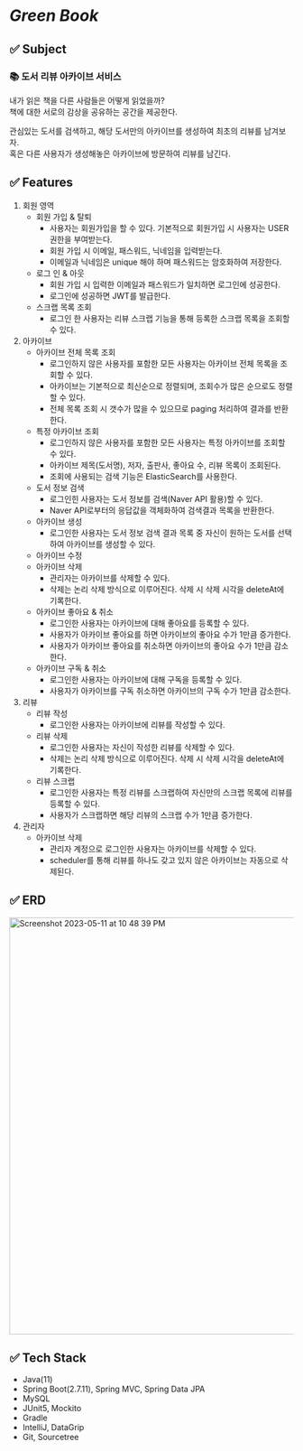 # _Green Book_
## ✅ Subject
### 📚 도서 리뷰 아카이브 서비스
내가 읽은 책을 다른 사람들은 어떻게 읽었을까?   
책에 대한 서로의 감상을 공유하는 공간을 제공한다.

관심있는 도서를 검색하고, 해당 도서만의 아카이브를 생성하여 최초의 리뷰를 남겨보자.   
혹은 다른 사용자가 생성해놓은 아카이브에 방문하여 리뷰를 남긴다.

## ✅ Features
1. 회원 영역
   - 회원 가입 & 탈퇴
     - 사용자는 회원가입을 할 수 있다. 기본적으로 회원가입 시 사용자는 USER 권한을 부여받는다.
     - 회원 가입 시 이메일, 패스워드, 닉네임을 입력받는다.
     - 이메일과 닉네임은 unique 해야 하며 패스워드는 암호화하여 저장한다.
   - 로그 인 & 아웃
     - 회원 가입 시 입력한 이메일과 패스워드가 일치하면 로그인에 성공한다.
     - 로그인에 성공하면 JWT를 발급한다.
   - 스크랩 목록 조회
     - 로그인 한 사용자는 리뷰 스크랩 기능을 통해 등록한 스크랩 목록을 조회할 수 있다.
2. 아카이브
   - 아카이브 전체 목록 조회
     - 로그인하지 않은 사용자를 포함한 모든 사용자는 아카이브 전체 목록을 조회할 수 있다.
     - 아카이브는 기본적으로 최신순으로 정렬되며, 조회수가 많은 순으로도 정렬할 수 있다.
     - 전체 목록 조회 시 갯수가 많을 수 있으므로 paging 처리하여 결과를 반환한다.
   - 특정 아카이브 조회
     - 로그인하지 않은 사용자를 포함한 모든 사용자는 특정 아카이브를 조회할 수 있다.
     - 아카이브 제목(도서명), 저자, 출판사, 좋아요 수, 리뷰 목록이 조회된다.
     - 조회에 사용되는 검색 기능은 ElasticSearch를 사용한다.
   - 도서 정보 검색
     - 로그인힌 사용자는 도서 정보를 검색(Naver API 활용)할 수 있다.
     - Naver API로부터의 응답값을 객체화하여 검색결과 목록을 반환한다.
   - 아카이브 생성
     - 로그인한 사용자는 도서 정보 검색 결과 목록 중 자신이 원하는 도서를 선택하여 아카이브를 생성할 수 있다.
   - 아카이브 수정
   - 아카이브 삭제
     - 관리자는 아카이브를 삭제할 수 있다.
     - 삭제는 논리 삭제 방식으로 이루어진다. 삭제 시 삭제 시각을 deleteAt에 기록한다.
   - 아카이브 좋아요 & 취소
     - 로그인한 사용자는 아카이브에 대해 좋아요를 등록할 수 있다.
     - 사용자가 아카이브 좋아요를 하면 아카이브의 좋아요 수가 1만큼 증가한다.
     - 사용자가 아카이브 좋아요를 취소하면 아카이브의 좋아요 수가 1만큼 감소한다.
   - 아카이브 구독 & 취소
     - 로그인한 사용자는 아카이브에 대해 구독을 등록할 수 있다.
     - 사용자가 아카이브를 구독 취소하면 아카이브의 구독 수가 1만큼 감소한다.
3. 리뷰
   - 리뷰 작성
     - 로그인한 사용자는 아카이브에 리뷰를 작성할 수 있다.
   - 리뷰 삭제 
     - 로그인한 사용자는 자신이 작성한 리뷰를 삭제할 수 있다.
     - 삭제는 논리 삭제 방식으로 이루어진다. 삭제 시 삭제 시각을 deleteAt에 기록한다.
   - 리뷰 스크랩
     - 로그인한 사용자는 특정 리뷰를 스크랩하여 자신만의 스크랩 목록에 리뷰를 등록할 수 있다.
     - 사용자가 스크랩하면 해당 리뷰의 스크랩 수가 1만큼 증가한다.
4. 관리자
   - 아카이브 삭제
     - 관리자 계정으로 로그인한 사용자는 아카이브를 삭제할 수 있다.
     - scheduler를 통해 리뷰를 하나도 갖고 있지 않은 아카이브는 자동으로 삭제된다.

## ✅ ERD
<img width="739" alt="Screenshot 2023-05-11 at 10 48 39 PM" src="https://github.com/NavyHubb/greenbook/assets/101810007/a3c3e66d-de20-4ca8-8016-07b28d9ac71f">

## ✅ Tech Stack
- Java(11)
- Spring Boot(2.7.11), Spring MVC, Spring Data JPA
- MySQL
- JUnit5, Mockito
- Gradle
- IntelliJ, DataGrip
- Git, Sourcetree